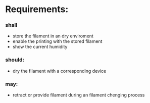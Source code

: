 
# Requirements:

### shall
 - store the filament in an dry enviroment
 - enable the printing with the stored filament
 - show the current humidity

 ### should:
  - dry the filament with a corresponding device

 ### may:
  - retract or provide filament during an filament chenging process
